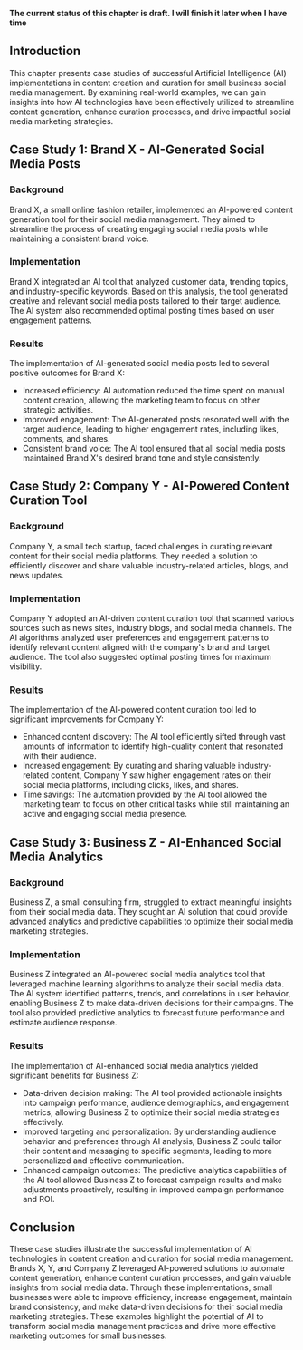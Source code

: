 **The current status of this chapter is draft. I will finish it later when I have time**

Introduction
------------

This chapter presents case studies of successful Artificial Intelligence (AI) implementations in content creation and curation for small business social media management. By examining real-world examples, we can gain insights into how AI technologies have been effectively utilized to streamline content generation, enhance curation processes, and drive impactful social media marketing strategies.

Case Study 1: Brand X - AI-Generated Social Media Posts
-------------------------------------------------------

### Background

Brand X, a small online fashion retailer, implemented an AI-powered content generation tool for their social media management. They aimed to streamline the process of creating engaging social media posts while maintaining a consistent brand voice.

### Implementation

Brand X integrated an AI tool that analyzed customer data, trending topics, and industry-specific keywords. Based on this analysis, the tool generated creative and relevant social media posts tailored to their target audience. The AI system also recommended optimal posting times based on user engagement patterns.

### Results

The implementation of AI-generated social media posts led to several positive outcomes for Brand X:

* Increased efficiency: AI automation reduced the time spent on manual content creation, allowing the marketing team to focus on other strategic activities.
* Improved engagement: The AI-generated posts resonated well with the target audience, leading to higher engagement rates, including likes, comments, and shares.
* Consistent brand voice: The AI tool ensured that all social media posts maintained Brand X's desired brand tone and style consistently.

Case Study 2: Company Y - AI-Powered Content Curation Tool
----------------------------------------------------------

### Background

Company Y, a small tech startup, faced challenges in curating relevant content for their social media platforms. They needed a solution to efficiently discover and share valuable industry-related articles, blogs, and news updates.

### Implementation

Company Y adopted an AI-driven content curation tool that scanned various sources such as news sites, industry blogs, and social media channels. The AI algorithms analyzed user preferences and engagement patterns to identify relevant content aligned with the company's brand and target audience. The tool also suggested optimal posting times for maximum visibility.

### Results

The implementation of the AI-powered content curation tool led to significant improvements for Company Y:

* Enhanced content discovery: The AI tool efficiently sifted through vast amounts of information to identify high-quality content that resonated with their audience.
* Increased engagement: By curating and sharing valuable industry-related content, Company Y saw higher engagement rates on their social media platforms, including clicks, likes, and shares.
* Time savings: The automation provided by the AI tool allowed the marketing team to focus on other critical tasks while still maintaining an active and engaging social media presence.

Case Study 3: Business Z - AI-Enhanced Social Media Analytics
-------------------------------------------------------------

### Background

Business Z, a small consulting firm, struggled to extract meaningful insights from their social media data. They sought an AI solution that could provide advanced analytics and predictive capabilities to optimize their social media marketing strategies.

### Implementation

Business Z integrated an AI-powered social media analytics tool that leveraged machine learning algorithms to analyze their social media data. The AI system identified patterns, trends, and correlations in user behavior, enabling Business Z to make data-driven decisions for their campaigns. The tool also provided predictive analytics to forecast future performance and estimate audience response.

### Results

The implementation of AI-enhanced social media analytics yielded significant benefits for Business Z:

* Data-driven decision making: The AI tool provided actionable insights into campaign performance, audience demographics, and engagement metrics, allowing Business Z to optimize their social media strategies effectively.
* Improved targeting and personalization: By understanding audience behavior and preferences through AI analysis, Business Z could tailor their content and messaging to specific segments, leading to more personalized and effective communication.
* Enhanced campaign outcomes: The predictive analytics capabilities of the AI tool allowed Business Z to forecast campaign results and make adjustments proactively, resulting in improved campaign performance and ROI.

Conclusion
----------

These case studies illustrate the successful implementation of AI technologies in content creation and curation for social media management. Brands X, Y, and Company Z leveraged AI-powered solutions to automate content generation, enhance content curation processes, and gain valuable insights from social media data. Through these implementations, small businesses were able to improve efficiency, increase engagement, maintain brand consistency, and make data-driven decisions for their social media marketing strategies. These examples highlight the potential of AI to transform social media management practices and drive more effective marketing outcomes for small businesses.
